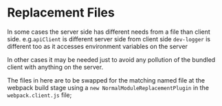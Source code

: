 # Replacement Files

In some cases the server side has different needs from a file than client side.
e.g.`apiClient` is different server side from client side
`dev-logger` is different too as it accesses environment variables on the server

In other cases it may be needed just to avoid any pollution of the bundled client with anything on the server.

The files in here are to be swapped for the matching named file at the webpack build stage using a `new NormalModuleReplacementPlugin` in the `webpack.client.js` file;
